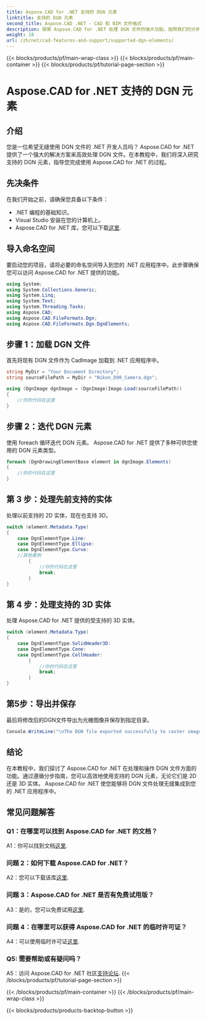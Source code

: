 ```yaml
---
title: Aspose.CAD for .NET 支持的 DGN 元素
linktitle: 支持的 DGN 元素
second_title: Aspose.CAD .NET - CAD 和 BIM 文件格式
description: 探索 Aspose.CAD for .NET 处理 DGN 文件的强大功能。按照我们的分步指南无缝处理 2D 和 3D 元素。
weight: 18
url: /zh/net/cad-features-and-support/supported-dgn-elements/
---
```


{{< blocks/products/pf/main-wrap-class >}}
{{< blocks/products/pf/main-container >}}
{{< blocks/products/pf/tutorial-page-section >}}

# Aspose.CAD for .NET 支持的 DGN 元素

## 介绍

您是一位希望无缝使用 DGN 文件的 .NET 开发人员吗？ Aspose.CAD for .NET 提供了一个强大的解决方案来高效处理 DGN 文件。在本教程中，我们将深入研究支持的 DGN 元素，指导您完成使用 Aspose.CAD for .NET 的过程。

## 先决条件

在我们开始之前，请确保您具备以下条件：

- .NET 编程的基础知识。
- Visual Studio 安装在您的计算机上。
-  Aspose.CAD for .NET 库，您可以下载[这里](https://releases.aspose.com/cad/net/).

## 导入命名空间

要启动您的项目，请将必要的命名空间导入到您的 .NET 应用程序中。此步骤确保您可以访问 Aspose.CAD for .NET 提供的功能。

```csharp
using System;
using System.Collections.Generic;
using System.Linq;
using System.Text;
using System.Threading.Tasks;
using Aspose.CAD;
using Aspose.CAD.FileFormats.Dgn;
using Aspose.CAD.FileFormats.Dgn.DgnElements;
```

## 步骤 1：加载 DGN 文件

首先将现有 DGN 文件作为 CadImage 加载到 .NET 应用程序中。

```csharp
string MyDir = "Your Document Directory";
string sourceFilePath = MyDir + "Nikon_D90_Camera.dgn";

using (DgnImage dgnImage = (DgnImage)Image.Load(sourceFilePath))
{
    //你的代码在这里
}
```

## 步骤 2：迭代 DGN 元素

使用 foreach 循环迭代 DGN 元素。 Aspose.CAD for .NET 提供了多种可供您使用的 DGN 元素类型。

```csharp
foreach (DgnDrawingElementBase element in dgnImage.Elements)
{
    //你的代码在这里
}
```

## 第 3 步：处理先前支持的实体

处理以前支持的 2D 实体，现在也支持 3D。

```csharp
switch (element.Metadata.Type)
{
    case DgnElementType.Line:
    case DgnElementType.Ellipse:
    case DgnElementType.Curve:
    //其他案例
        {
            //你的代码在这里
            break;
        }
}
```

## 第 4 步：处理支持的 3D 实体

处理 Aspose.CAD for .NET 提供的受支持的 3D 实体。

```csharp
switch (element.Metadata.Type)
{
    case DgnElementType.SolidHeader3D:
    case DgnElementType.Cone:
    case DgnElementType.CellHeader:
        {
            //你的代码在这里
            break;
        }
}
```

## 第5步：导出并保存

最后将修改后的DGN文件导出为光栅图像并保存到指定目录。

```csharp
Console.WriteLine("\nThe DGN file exported successfully to raster image.\nFile saved at " + MyDir);
```

## 结论

在本教程中，我们探讨了 Aspose.CAD for .NET 在处理和操作 DGN 文件方面的功能。通过遵循分步指南，您可以高效地使用支持的 DGN 元素，无论它们是 2D 还是 3D 实体。 Aspose.CAD for .NET 使您能够将 DGN 文件处理无缝集成到您的 .NET 应用程序中。

## 常见问题解答

### Q1：在哪里可以找到 Aspose.CAD for .NET 的文档？

 A1：你可以找到文档[这里](https://reference.aspose.com/cad/net/).

### 问题 2：如何下载 Aspose.CAD for .NET？

 A2：您可以下载该库[这里](https://releases.aspose.com/cad/net/).

### 问题 3：Aspose.CAD for .NET 是否有免费试用版？

A3：是的，您可以免费试用[这里](https://releases.aspose.com/).

### 问题 4：在哪里可以获得 Aspose.CAD for .NET 的临时许可证？

 A4：可以使用临时许可证[这里](https://purchase.aspose.com/temporary-license/).

### Q5: 需要帮助或有疑问吗？

A5：访问 Aspose.CAD for .NET 社区[支持论坛](https://forum.aspose.com/c/cad/19).
{{< /blocks/products/pf/tutorial-page-section >}}

{{< /blocks/products/pf/main-container >}}
{{< /blocks/products/pf/main-wrap-class >}}

{{< blocks/products/products-backtop-button >}}
